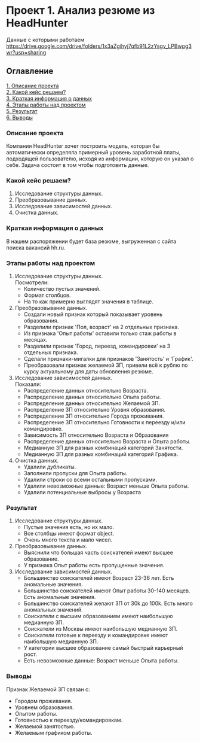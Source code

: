 # Проект 1. Анализ резюме из HeadHunter
Данные с которыми работаем
https://drive.google.com/drive/folders/1x3aZgihyj7qfb91L2zYsgv_LPBwpg3wr?usp=sharing
## Оглавление
[1. Описание проекта](https://github.com/Germanxdd/sf_data_science/tree/main/project_1#описание-проекта)\
[2. Какой кейс решаем?](https://github.com/Germanxdd/sf_data_science/tree/main/project_1#какой-кейс-решаем)\
[3. Краткая информация о данных](https://github.com/Germanxdd/sf_data_science/tree/main/project_1#краткая-информация-о-данных)\
[4. Этапы работы над проектом](https://github.com/Germanxdd/sf_data_science/tree/main/project_1#этапы-работы-над-проектом)\
[5. Результат](https://github.com/Germanxdd/sf_data_science/tree/main/project_1#результат)\
[6. Выводы](https://github.com/Germanxdd/sf_data_science/tree/main/project_1#выводы)

### Описание проекта
 Компания HeadHunter хочет построить модель, которая бы автоматически определяла примерный уровень заработной платы, подходящей пользователю, исходя из информации, которую он указал о себе. Задача состоит в том чтобы подготовить данные.

### Какой кейс решаем?
 1. Исследование структуры данных.
 2. Преобразовывание данных.
 3. Исследование зависимостей данных.
 4. Очистка данных.

### Краткая информация о данных
В нашем распоряжении будет база резюме, выгруженная с сайта поиска вакансий hh.ru.

### Этапы работы над проектом
1. Исследование структуры данных. \
Посмотрели:
    - Количество пустых значений.
    - Формат столбцов.
    - На то как примерно выглядят значения в таблице.
2. Преобразовывание данных.
    - Создали новый признак который показывает уровень образования.
    - Разделили признак 'Пол, возраст' на 2 отдельных признака.
    - Из признака 'Опыт работы' оставили только стаж работы в месяцах.
    - Разделили признак 'Город, переезд, командировки' на 3 отдельных признака.
    - Сделали признаки-мигалки для признаков 'Занятость' и 'График'.
    - Преобразовали признак желаемой ЗП, привели всё к рублю по курсу актуальному для даты обновления резюме.
3. Исследование зависимостей данных. \
Показали:
    - Распределение данных относительно Возраста.
    - Распределение данных относительно Опыта работы.
    - Распределение данных относительно Желаемой ЗП.
    - Распределение ЗП относительно Уровня образования.
    - Распределение ЗП относительно Города проживания.
    - Распределение ЗП относительно Готовности к переезду и/или командировке.
    - Зависимость ЗП относительно Возраста и Образования
    - Распределение данных относительно Возраста и Опыта работы.
    - Медианную ЗП для разных комбинаций категорий Занятости.
    - Медианную ЗП для разных комбинаций категорий Графика.
4. Очистка данных.
    - Удалили дубликаты.
    - Заполнили пропуски для Опыта работы.
    - Удалили строки со всеми остальными пропусками.
    - Удалили невозможные данные: Возраст меньше Опыта работы.
    - Удалили потенциальные выбросы у Возраста
### Результат
1. Исследование структуры данных.
    - Пустые значения есть, но их мало.
    - Все столбцы имеют формат object.
    - Очень много текста и мало чисел.
2. Преобразовывание данных. 
    - Выяснили что большая часть соискателей имеют высшее образование.
    - У признака Опыт работы есть пропущенные значения.
3. Исследование зависимостей данных. 
    - Большинство соискателей имеют Возраст 23-36 лет. Есть аномальные значения.
    - Большинство соискателей имеют Опыт работы 30-140 месяцев. Есть аномальные значения.
    - Большинство соискателей желают ЗП от 30k до 100k. Есть много аномальных значений.
    - Соискатели с высшим образованием имеют наибольшую медианную ЗП.
    - Соискатели из Москвы имеют наибольшую медианную ЗП.
    - Соискатели готовые к переезду и командировке имеют наибольшую медианную ЗП.
    - У категории высшее образование самый быстрый карьерный рост.
    - Есть невозможные данные: Возраст меньше Опыта работы.
### Выводы
Признак Желаемой ЗП связан с:
- Городом проживания.
- Уровнем образования.
- Опытом работы.
- Готовностью к переезду/командировкам.
- Желаемой занятостью.
- Желаемым графиком работы.